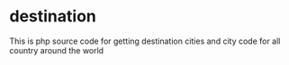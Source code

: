 # destination
This is php source code for getting destination cities and city code for all country around the world 
